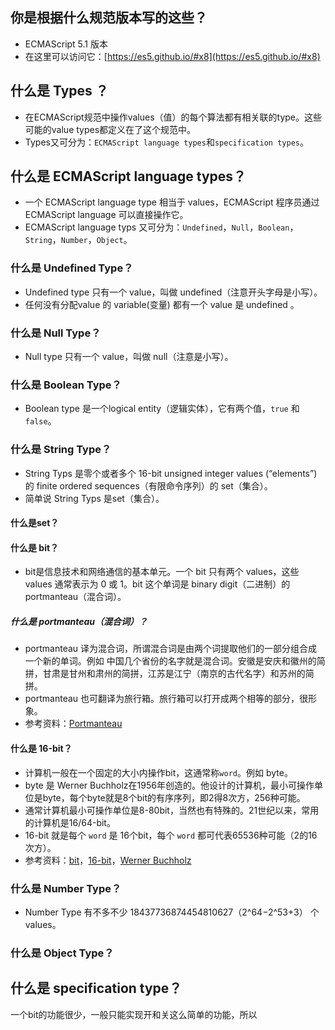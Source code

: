 ## 你是根据什么规范版本写的这些？
* ECMAScript 5.1 版本
* 在这里可以访问它：[https://es5.github.io/#x8](https://es5.github.io/#x8)

## 什么是 Types ？
* 在ECMAScript规范中操作values（值）的每个算法都有相关联的type。这些可能的value types都定义在了这个规范中。
* Types又可分为：`ECMAScript language types`和`specification types`。

## 什么是 ECMAScript language types？
* 一个 ECMAScript language type 相当于 values，ECMAScript 程序员通过 ECMAScript language 可以直接操作它。
* ECMAScript language typs 又可分为：`Undefined`，`Null`，`Boolean`，`String`，`Number`，`Object`。

### 什么是 Undefined Type？
* Undefined type 只有一个 value，叫做 undefined（注意开头字母是小写）。
* 任何没有分配value 的 variable(变量) 都有一个 value 是 undefined 。

### 什么是 Null Type？
* Null type 只有一个 value，叫做 null（注意是小写）。

### 什么是 Boolean Type？
* Boolean type 是一个logical entity（逻辑实体），它有两个值，`true` 和 `false`。

### 什么是 String Type？
* String Typs 是零个或者多个 16-bit unsigned integer values (“elements”) 的 finite ordered sequences（有限命令序列）的 set（集合）。
* 简单说 String Typs 是set（集合）。

#### 什么是set？

#### 什么是 bit？
* bit是信息技术和网络通信的基本单元。一个 bit 只有两个 values，这些 values 通常表示为 0 或 1。bit 这个单词是 binary digit（二进制）的 portmanteau（混合词）。


##### 什么是 portmanteau（混合词）？
* portmanteau 译为混合词，所谓混合词是由两个词提取他们的一部分组合成一个新的单词。例如 中国几个省份的名字就是混合词。安徽是安庆和徽州的简拼，甘肃是甘州和肃州的简拼，江苏是江宁（南京的古代名字）和苏州的简拼。
* portmanteau 也可翻译为旅行箱。旅行箱可以打开成两个相等的部分，很形象。
* 参考资料：[Portmanteau](https://en.wikipedia.org/wiki/Portmanteau)

#### 什么是 16-bit？
* 计算机一般在一个固定的大小内操作bit，这通常称`word`。例如 byte。
* byte 是 Werner Buchholz在1956年创造的。他设计的计算机，最小可操作单位是byte，每个byte就是8个bit的有序序列，即2得8次方，256种可能。
* 通常计算机最小可操作单位是8-80bit，当然也有特殊的。21世纪以来，常用的计算机是16/64-bit。
* 16-bit 就是每个 `word` 是 16个bit，每个 `word` 都可代表65536种可能（2的16次方）。
* 参考资料：[bit](https://en.wikipedia.org/wiki/Bit)，[16-bit](https://en.wikipedia.org/wiki/16-bit)，[Werner Buchholz](https://en.wikipedia.org/wiki/Werner_Buchholz)

### 什么是 Number Type？
* Number Type 有不多不少 18437736874454810627（2^64−2^53+3） 个values。

### 什么是 Object Type？

## 什么是 specification type？

一个bit的功能很少，一般只能实现开和关这么简单的功能，所以